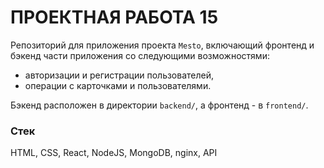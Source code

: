# ПРОЕКТНАЯ РАБОТА 15
Репозиторий для приложения проекта `Mesto`, включающий фронтенд и бэкенд части приложения со следующими возможностями:
- авторизации и регистрации пользователей,
- операции с карточками и пользователями.

Бэкенд расположен в директории `backend/`, а фронтенд - в `frontend/`.

### Стек

HTML, CSS, React, NodeJS, MongoDB, nginx, API
  
<!--*Ссылки на сайт, размещенный на Яндекс.Облаке (временно не работают, переношу на другой сервер)*

Фронтенд:
- https://silentvampr.nomoredomains.work
- http://silentvampr.nomoredomains.work

Бэкенд:
- http://51.250.29.22
- https://silent-server.nomoredomains.work
-->

